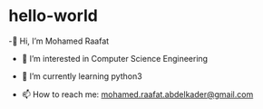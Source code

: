 # hello-world
-👋 Hi, I’m Mohamed Raafat
- 👀 I’m interested in Computer Science Engineering
- 🌱 I’m currently learning python3

- 📫 How to reach me: 
mohamed.raafat.abdelkader@gmail.com


